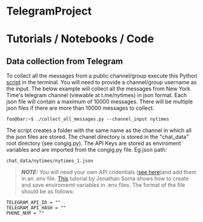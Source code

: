 # TelegramProject

# Tutorials / Notebooks / Code

## Data collection from Telegram 

To collect all the messages from a public channel/group execute this Python [script](https://github.com/IshitaGopal/TelegramProject/blob/code_for_data_collection/code/collect_all_messages.py) in the terminal. You will need to provide a channel/group username as the input. The below example will collect all the messages from New York Time's telegram channel (viewable at t.me/nytimes) in json format. Each json file will contain a maximum of 10000 messages. There will be multiple json files if there are more than 10000 messages to collect.
     
```console
foo@bar:~$ ./collect_all_messages.py --channel_input nytimes
```

 The script creates a folder with the same name as the channel in which all the json files are stored. The chanel directory is stored in the "chat_data" root directory (see congig.py). The API Keys are stored as enviroment variables and are imported from the congig.py file. Eg json path:
 
 ```
chat_data/nytimes/nytimes_1.json
```

> **_NOTE:_** You will need your own API cridentials ([see here](https://docs.telethon.dev/en/stable/basic/signing-in.html))and add them in an .env file.  [This](https://www.youtube.com/watch?v=YdgIWTYQ69A) tutorial by Jonathan Soma shows how to create and save enviromemt variables in .env files. The format of the file should be as follows:

```
TELEGRAM_API_ID = ""
TELEGRAM_API_HASH = ""
PHONE_NUM = ""

```




 


